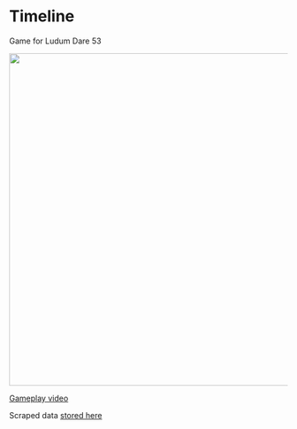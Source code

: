 # Timeline
Game for Ludum Dare 53

<img src="https://static.jam.host/raw/a3d/11/z/58c91.png"  width="600">

[Gameplay video](https://youtu.be/Hdb3hOP9_WU)

Scraped data [stored here](https://docs.google.com/spreadsheets/d/e/2PACX-1vQOm2RXLcHTIyUOBbGSHHNYt7QeK_RbDtBxGqRZ74XDed6r7LYWJCkKOo13PoZCQJiguWCIuhtyYLu6/pubhtml?gid=0&single=true)
